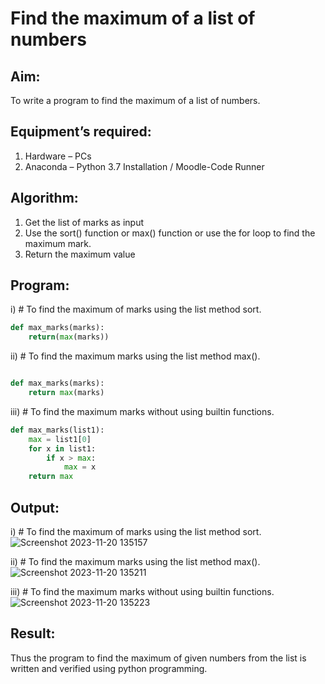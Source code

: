 # Find the maximum of a list of numbers
## Aim:
To write a program to find the maximum of a list of numbers.
## Equipment’s required:
1.	Hardware – PCs
2.	Anaconda – Python 3.7 Installation / Moodle-Code Runner
## Algorithm:
1.	Get the list of marks as input
2.	Use the sort() function or max() function or use the for loop to find the maximum mark.
3.	Return the maximum value
## Program:

i)	# To find the maximum of marks using the list method sort.
```Python
def max_marks(marks):
    return(max(marks))
```

ii)	# To find the maximum marks using the list method max().
```Python

def max_marks(marks):
    return max(marks)
```

iii) # To find the maximum marks without using builtin functions.
```Python
def max_marks(list1):
    max = list1[0]
    for x in list1:
        if x > max:
            max = x
    return max        
```
## Output:
i)	# To find the maximum of marks using the list method sort.
![Screenshot 2023-11-20 135157](https://github.com/2005Mukesh/FindMaximum/assets/138849308/f53c7178-6fe6-4274-a168-70ee863d3a76)

ii)	# To find the maximum marks using the list method max().
![Screenshot 2023-11-20 135211](https://github.com/2005Mukesh/FindMaximum/assets/138849308/e05976af-69ff-41c5-a8ff-d67d0afeba19)

iii) # To find the maximum marks without using builtin functions.
![Screenshot 2023-11-20 135223](https://github.com/2005Mukesh/FindMaximum/assets/138849308/f41564b7-b413-484e-988a-768049251258)


## Result:
Thus the program to find the maximum of given numbers from the list is written and verified using python programming.
